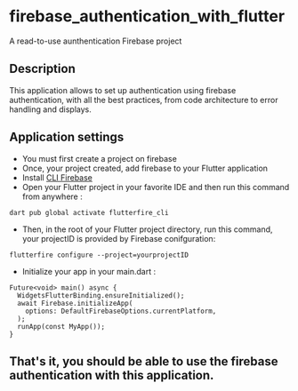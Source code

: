 # firebase_authentication_with_flutter

A read-to-use aunthentication Firebase project

## Description

This application allows to set up authentication using firebase authentication, with all the best practices, from code architecture to error handling and displays.

## Application settings

- You must first create a project on firebase
- Once, your project created, add firebase to your Flutter application
- Install [CLI Firebase](https://firebase.google.com/docs/cli?hl=fr&authuser=0&_gl=1*pt1vnc*_ga*MjM1NzU5ODgyLjE3MTI2NzE0MzQ.*_ga_CW55HF8NVT*MTcxMjkxNDMxNy44LjEuMTcxMjkxNTAxOC42MC4wLjA.#install_the_firebase_cli)
- Open your Flutter project in your favorite IDE and then run this command from anywhere :

```
dart pub global activate flutterfire_cli
```

- Then, in the root of your Flutter project directory, run this command, your projectID is provided by Firebase conifguration:

```
flutterfire configure --project=yourprojectID
```

- Initialize your app in your main.dart :

```
Future<void> main() async {
  WidgetsFlutterBinding.ensureInitialized();
  await Firebase.initializeApp(
    options: DefaultFirebaseOptions.currentPlatform,
  );
  runApp(const MyApp());
}
```

## That's it, you should be able to use the firebase authentication with this application.
